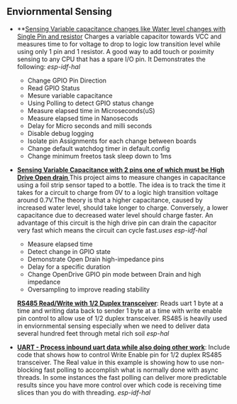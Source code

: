 ## Enviornmental Sensing

- **[Sensing Variable capacitance changes like Water level changes with Single Pin and resistor](https://github.com/joeatbayes/embedded-rust-examples/tree/main/ex-gpio-change-pin-direction-var-cap-read-1-pin)
  Charges a variable capacitor towards VCC and measures time to for voltage to drop to logic low transition level while using only 1 pin
  and 1 resistor. A good  way to add touch or poximity sensing to any CPU that has a spare I/O pin. It Demonstrates the following: *esp-idf-hal*
    - Change GPIO Pin Direction
    - Read GPIO Status
    - Mesure variable capacitance
    - Using Polling to detect GPIO status change
    - Measure elapsed time in Microseconds(uS)
    - Measure elapsed time in Nanosecods
    - Delay for Micro seconds and milli seconds    
    - Disable debug logging
    - Isolate pin Assignments for each change between boards
    - Change default watchdog timer in default.config
    - Change minimum freetos task sleep down to 1ms

- **[Sensing Variable Capacitance with 2 pins one of which must be High Drive Open drain ](https://github.com/joeatbayes/embedded-rust-examples/tree/main/ex-gpio-measure-time-to-change-high-to-low)**
  This project aims to measure changes in capacitance using a foil strip sensor taped to a bottle. The idea is to track the time it
  takes for a circuit to charge from 0V to a logic high transition voltage around 0.7V.The theory is that a higher capacitance, caused
  by increased water level, should take longer to charge. Conversely, a lower capacitance due to decreased water level should charge faster.
  An advantage of this circuit is the high drive pin can drain the capacitor very fast which means the circuit can cycle fast.*uses esp-idf-hal* 
    - Measure elapsed time    
    - Detect change in GPIO state
    - Demonstrate Open Drain high-impedance pins 
    - Delay for a specific duration
    - Change OpenDrive GPIO pin mode between Drain and high impedance
    - Oversampling to improve reading stability 

  **[RS485 Read/Write with 1/2 Duplex transceiver](https://github.com/joeatbayes/embedded-rust-examples/tree/main/ex-uart-echo-rs485)**: Reads uart 1 byte
  at a time and writing data back to sender 1 byte at a time with write enable
  pin control to allow use of 1/2 duplex transceiver.  RS485 is heavily used in enviornmental
  sensing especially when we need to deliver data several hundred feet through metal rich soil *esp-hal*

- **[UART - Process inbound uart data while also doing other work](https://github.com/joeatbayes/embedded-rust-examples/tree/main/ex-uart-non-block-rs485)**:
  Include code that shows how to control Write Enable pin for 1/2 duplex RS485
  transceiver.   The Real value in this example is showing how to use non-blocking
  fast polling to accomplish what is normally done with async threads.  In some instances the
  fast polling can deliver more predictable results since you have more control over which
  code is receiving time slices than you do with threading.  *esp-idf-hal*


